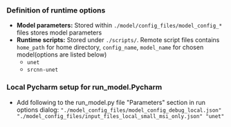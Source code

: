 ### Definition of runtime options

- **Model parameters:** Stored within ```./model/config_files/model_config_*``` files stores model parameters
- **Runtime scripts:** Stored under ```./scripts/```. Remote script files contains ```home_path``` for home directory, ```config_name```, ```model_name``` for chosen model(options are listed below)
    - ```unet```
    - ```srcnn-unet```
  
### Local Pycharm setup for run_model.Pycharm
- Add following to the run_model.py file "Parameters" section in run options dialog: ```"./model_config_files/model_config_debug_local.json" "./model_config_files/input_files_local_small_msi_only.json" "unet"```